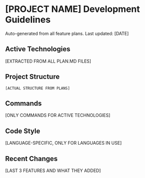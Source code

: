 # \[PROJECT NAME\] Development Guidelines

Auto-generated from all feature plans. Last updated: \[DATE\]

## Active Technologies

\[EXTRACTED FROM ALL PLAN.MD FILES\]

## Project Structure

```
[ACTUAL STRUCTURE FROM PLANS]
```

## Commands

\[ONLY COMMANDS FOR ACTIVE TECHNOLOGIES\]

## Code Style

\[LANGUAGE-SPECIFIC, ONLY FOR LANGUAGES IN USE\]

## Recent Changes

\[LAST 3 FEATURES AND WHAT THEY ADDED\]

<!-- MANUAL ADDITIONS START -->

<!-- MANUAL ADDITIONS END -->
